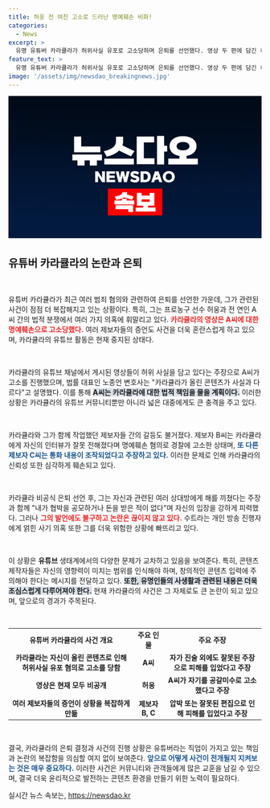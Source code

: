```yaml
---
title: 허웅 전 여친 고소로 드러난 명예훼손 비화!
categories:
  - News
excerpt: >
  유명 유튜버 카라큘라가 허위사실 유포로 고소당하며 은퇴를 선언했다. 영상 두 편에 담긴 허위 주장과 제보자들의 폭로가 갈등을 격화시켰다. 과연 그의 진실은? 클릭해 확인하세요!
feature_text: >
  유명 유튜버 카라큘라가 허위사실 유포로 고소당하며 은퇴를 선언했다. 영상 두 편에 담긴 허위 주장과 제보자들의 폭로가 갈등을 격화시켰다. 과연 그의 진실은? 클릭해 확인하세요!
image: '/assets/img/newsdao_breakingnews.jpg'
---
```


<p><img src="/assets/img/newsdao_breakingnews.jpg" alt="pcversion 속보" /></p>

<h2 data-ke-size="size26">유튜버 카라큘라의 논란과 은퇴</h2>

<p data-ke-size="size16">&nbsp;</p>

<p>유튜버 카라큘라가 최근 여러 범죄 혐의와 관련하여 은퇴를 선언한 가운데, 그가 관련된 사건이 점점 더 복잡해지고 있는 상황이다. 특히, 그는 프로농구 선수 허웅과 전 연인 A씨 간의 법적 분쟁에서 여러 가지 의혹에 휘말리고 있다. <b><span style="color: #ee2323;">카라큘라의 영상은 A씨에 대한 명예훼손으로 고소당했다.</span></b> 여러 제보자들의 증언도 사건을 더욱 혼란스럽게 하고 있으며, 카라큘라의 유튜브 활동은 현재 중지된 상태다.</p>

<p data-ke-size="size16">&nbsp;</p>

<p>카라큘라의 유튜브 채널에서 게시된 영상들이 허위 사실을 담고 있다는 주장으로 A씨가 고소를 진행했으며, 법률 대표인 노종언 변호사는 "카라큘라가 올린 콘텐츠가 사실과 다르다"고 설명했다. 이를 통해 <b><span style="background-color: #21538527;">A씨는 카라큘라에 대한 법적 책임을 물을 계획이다.</span></b> 이러한 상황은 카라큘라의 유튜브 커뮤니티뿐만 아니라 넓은 대중에게도 큰 충격을 주고 있다.</p>

<p data-ke-size="size16">&nbsp;</p>

<p>카라큘라와 그가 함께 작업했던 제보자들 간의 갈등도 불거졌다. 제보자 B씨는 카라큘라에게 자신의 인터뷰가 잘못 전해졌다며 명예훼손 혐의로 경찰에 고소한 상태며, <b><span style="color: #1a5490;">또 다른 제보자 C씨는 통화 내용이 조작되었다고 주장하고 있다.</span></b> 이러한 문제로 인해 카라큘라의 신뢰성 또한 심각하게 훼손되고 있다.</p>

<p data-ke-size="size16">&nbsp;</p>

<p>카라큘라 비공식 은퇴 선언 후, 그는 자신과 관련된 여러 상대방에게 해를 끼쳤다는 주장과 함께 "내가 협박을 공모하거나 돈을 받은 적이 없다"며 자신의 입장을 강하게 피력했다. 그러나 <b><span style="color: #ee2323;">그의 발언에도 불구하고 논란은 끊이지 않고 있다.</span></b> 수트라는 개인 방송 진행자에게 얽힌 사기 의혹 또한 그를 더욱 위험한 상황에 빠뜨리고 있다.</p>

<p data-ke-size="size16">&nbsp;</p>

<p>이 상황은 <b>유튜브</b> 생태계에서의 다양한 문제가 교차하고 있음을 보여준다. 특히, 콘텐츠 제작자들은 자신의 영향력이 미치는 범위를 인식해야 하며, 창의적인 콘텐츠 입력에 주의해야 한다는 메시지를 전달하고 있다. <b><span style="background-color: #21538527;">또한, 유명인들의 사생활과 관련된 내용은 더욱 조심스럽게 다루어져야 한다.</span></b> 현재 카라큘라의 사건은 그 자체로도 큰 논란이 되고 있으며, 앞으로의 경과가 주목된다.</p>

<p data-ke-size="size16">&nbsp;</p>

<table>
<tr>
<td style="text-align: center; height: 17px;"><b>유튜버 카라큘라의 사건 개요</b></td>
<td style="text-align: center; height: 17px;"><b>주요 인물</b></td>
<td style="text-align: center; height: 17px;"><b>주요 주장</b></td>
</tr>
<tr>
<td style="text-align: center; height: 17px;"><b>카라큘라는 자신이 올린 콘텐츠로 인해 허위사실 유포 혐의로 고소를 당함</b></td>
<td style="text-align: center; height: 17px;"><b>A씨</b></td>
<td style="text-align: center; height: 17px;"><b>자가 진술 외에도 잘못된 주장으로 피해를 입었다고 주장</b></td>
</tr>
<tr>
<td style="text-align: center; height: 17px;"><b>영상은 현재 모두 비공개</b></td>
<td style="text-align: center; height: 17px;"><b>허웅</b></td>
<td style="text-align: center; height: 17px;"><b>A씨가 자기를 공갈미수로 고소했다고 주장</b></td>
</tr>
<tr>
<td style="text-align: center; height: 17px;"><b>여러 제보자들의 증언이 상황을 복잡하게 만듦</b></td>
<td style="text-align: center; height: 17px;"><b>제보자 B, C</b></td>
<td style="text-align: center; height: 17px;"><b>압박 또는 잘못된 편집으로 인해 피해를 입었다고 주장</b></td>
</tr>
</table>

<p data-ke-size="size16">&nbsp;</p>

<p>결국, 카라큘라의 은퇴 결정과 사건의 진행 상황은 유튜버라는 직업이 가지고 있는 책임과 논란의 복잡함을 의심할 여지 없이 보여준다. <b><span style="color: #1a5490;">앞으로 어떻게 사건이 전개될지 지켜보는 것은 매우 중요하다.</span></b> 이러한 사건은 커뮤니티와 관객들에게 많은 교훈을 남길 수 있으며, 결국 더욱 윤리적으로 발전하는 콘텐츠 환경을 만들기 위한 노력이 필요하다.</p>
실시간 뉴스 속보는, <a href="https://newsdao.kr" rel="dofollow">https://newsdao.kr</a>


